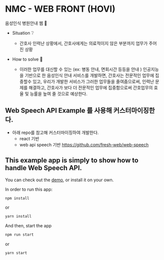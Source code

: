 # NMC - WEB FRONT (HOVI)


음성인식 병원안내 웹 :hospital:


- Situation :grey_question:
    - 간호사 인력난 상황에서, 간호사에게는 의료적이지 않은 부분까지 업무가 주어진 상황 

- How to solve :pencil:
    - 이러한 업무를 대신할 수 있는 (ex: 병동 안내, 면회시간 등등을 안내 ) 인공지능을 기반으로 한 음성인식 안내 서비스를 개발하면, 간호사는 전문적인 업무에 집중할수 있고, 우리가 개발한 서비스가 그러한 업무들을 줄여줌으로써, 인력난 문제를 해결하고, 간호사가 보다 더 전문적인 업무에 집중함으로써 간호업무의 효율 및 능률을 높여 줄 것으로 예상한다.


## Web Speech API Example 를 사용해 커스터마이징한다.

- 아래 repo를 참고해 커스터마이징하여 개발한다.
    - react 기반
    - web api speech 기반
https://github.com/fresh-web/web-speech

## This example app is simply to show how to handle Web Speech API.

You can check out the [demo](https://fresh-web.github.io/web-speech/), or install it on your own.

In order to run this app:

```js
npm install
```

or

```js
yarn install
```

And then, start the app

```js
npm run start
```

or

```js
yarn start
```
